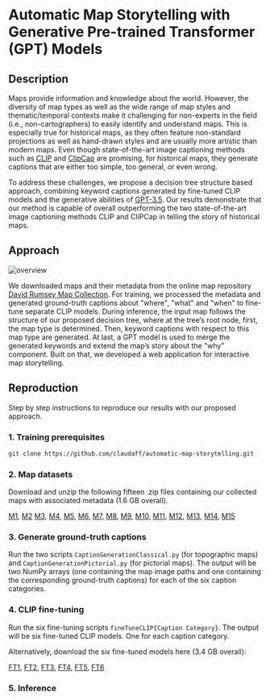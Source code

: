 # Automatic Map Storytelling with Generative Pre-trained Transformer (GPT) Models
## Description
Maps provide information and knowledge about the world. However, the diversity of map types as well as the wide range of map styles and thematic/temporal contexts make it challenging for non-experts in the field (i.e., non-cartographers) to easily identify and understand maps. This is especially true for historical maps, as they often feature non-standard projections as well as hand-drawn styles and are usually more artistic than modern maps. Even though state-of-the-art image captioning methods such as [CLIP](https://github.com/openai/CLIP?tab=readme-ov-file) and [ClipCap](https://github.com/rmokady/CLIP_prefix_caption?tab=readme-ov-file) are promising, for historical maps, they generate captions that are either too simple, too general, or even wrong.

To address these challenges, we propose a decision tree structure based approach, combining keyword captions generated by fine-tuned CLIP models and the generative abilities of [GPT-3.5](https://platform.openai.com/docs/models/gpt-3-5). Our results demonstrate that our method is capable of overall outperforming the two state-of-the-art image captioning methods CLIP and CliPCap in telling the story of historical maps.

## Approach

![overview](https://github.com/claudaff/automatic-map-storytelling/assets/145538566/9ec92ba1-764b-48df-aabf-ddb52504006d)



We downloaded maps and their metadata from the online map repository [David Rumsey Map Collection](https://www.davidrumsey.com/). For training, we processed the metadata and generated ground-truth captions about "where", "what" and "when" to fine-tune separate CLIP models. During inference, the input map follows the structure of our proposed decision tree, where at the tree’s root node, first, the map type is determined. Then, keyword captions with respect to this map type are generated. At last, a GPT model is used to merge the generated keywords and extend the map’s story about the "why" component. Built on that, we developed a web application for interactive map storytelling.

## Reproduction
Step by step instructions to reproduce our results with our proposed approach.
### 1. Training prerequisites

```sh
git clone https://github.com/claudaff/automatic-map-storytelling.git
```

### 2. Map datasets

Download and unzip the following fifteen .zip files containing our collected maps with associated metadata (1.6 GB overall).

[M1](https://drive.google.com/file/d/1EWVyhGqqPq-9bQUSOFxBd-L3zaVjfbbl/view?usp=drive_link), 
[M2](https://drive.google.com/file/d/1ZV-0CT_9Nh21yLHyajoVsGyZKywo03UB/view?usp=drive_link)
[M3](https://drive.google.com/file/d/11XBnAgegMf-jWNlMAStL4w_U3CWCuAD5/view?usp=drive_link), 
[M4](https://drive.google.com/file/d/1SoZGjEao8B0j9B0kBu79GxsUMg-gjCW1/view?usp=drive_link), 
[M5](https://drive.google.com/file/d/1FGNIDbX1Js5Wjv7vaRUy6PRo7-bD2D0K/view?usp=drive_link), 
[M6](https://drive.google.com/file/d/1GT6Ulfr1cR9CXuTbfXLKqzkokD00MV8z/view?usp=drive_link), 
[M7](https://drive.google.com/file/d/14_u9gn3nwjOQHaokB9gT-dV8nYF5YMOW/view?usp=drive_link), 
[M8](https://drive.google.com/file/d/1xjyaI4xaKWzk1ODERfAwMFhhUIWw1deM/view?usp=drive_link), 
[M9](https://drive.google.com/file/d/1nBRwbnYcDk4feWYCSXtEUh3qVrfmdA7l/view?usp=drive_link), 
[M10](https://drive.google.com/file/d/1S7NFe8zjyOH3IMWFtQH8EzseE0VIQSm4/view?usp=drive_link), 
[M11](https://drive.google.com/file/d/1o3XjaPnexo0ZUh2kB-HVLCsgxMJzBkeF/view?usp=drive_link), 
[M12](https://drive.google.com/file/d/1C3KnB_P9XAyn2ou6Vb3KuvMzszCTvGN0/view?usp=drive_link), 
[M13](https://drive.google.com/file/d/1i3REduWyjhef9lXF6RuWuWIvSDif-Gxz/view?usp=drive_link), 
[M14](https://drive.google.com/file/d/1dcXKBu4rgtkZXJSOhpGYnpA43UrCwj_5/view?usp=drive_link), 
[M15](https://drive.google.com/file/d/1H_4D-I1EKuF8ggXIRLNjxQkf-GJQExot/view?usp=drive_link)

### 3. Generate ground-truth captions

Run the two scripts `CaptionGenerationClassical.py` (for topographic maps) and `CaptionGenerationPictorial.py` (for pictorial maps). The output will be two NumPy arrays (one containing the map image paths and one containing the corresponding ground-truth captions) for each of the six caption categories. 

### 4. CLIP fine-tuning

Run the six fine-tuning scripts `fineTuneCLIP{Caption Category}`. The output will be six fine-tuned CLIP models. One for each caption category.

Alternatively, download the six fine-tuned models here (3.4 GB overall):

[FT1](https://drive.google.com/file/d/1SAH4cqQSmvywsvNloYLlopn5EAiHbWrR/view?usp=drive_link), 
[FT2](https://drive.google.com/file/d/1d-oyhA2NjpKWyXV2J8C9e9SOIJ9eeRyp/view?usp=drive_link), 
[FT3](https://drive.google.com/file/d/1N37UD8fBmicv3dXnqB3VvWMpuGH641XK/view?usp=drive_link), 
[FT4](https://drive.google.com/file/d/1ln04Twd3tXXON5WNIMPvBaG-3T7ZSDlw/view?usp=drive_link), 
[FT5](https://drive.google.com/file/d/1AGL_WaqzjWNGwLUpuj8Mn346F5SLEMP6/view?usp=drive_link), 
[FT6](https://drive.google.com/file/d/13gb1JBve4er4AGR8HgdEijNVmgeAj291/view?usp=drive_link)

### 5. Inference
